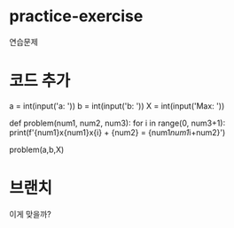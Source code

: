 # practice-exercise
연습문제


# 코드 추가

a = int(input('a: '))
b = int(input('b: '))
X = int(input('Max: '))

def problem(num1, num2, num3):
    for i in range(0, num3+1):
        print(f'{num1}x{num1}x{i} + {num2} = {num1*num1*i+num2}')
        
         
problem(a,b,X)


# 브랜치
이게 맞을까?
